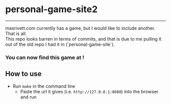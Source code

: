# personal-game-site2
<hr>
maxrivett.com currently has a game, but I would like to include another. That is all. 
<br>
This repo looks barren in terms of commits, and that is due to me pulling it out of the old repo I had it in (`personal-game-site`).
<br>

### You can now find this game at [](games.maxrivett.com/newgame) !

## How to use

- Run `make` in the command line
  - Paste the url it gives (i.e. `http://127.0.0.1:8080`) into the browser and run
